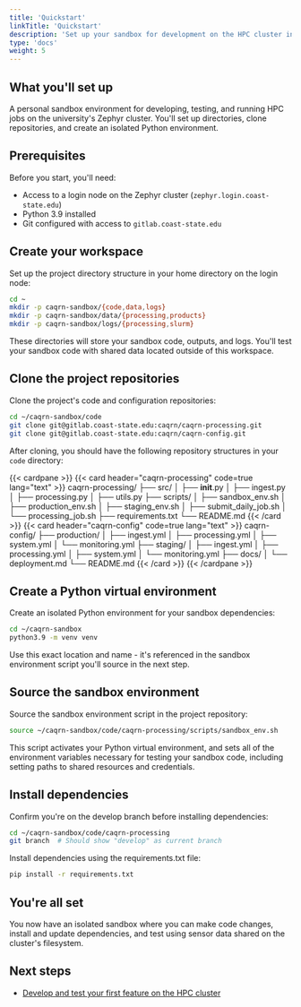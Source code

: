 ```yaml
---
title: 'Quickstart'
linkTitle: 'Quickstart'
description: 'Set up your sandbox for development on the HPC cluster in under 10 minutes.'
type: 'docs'
weight: 5
---
```


## What you'll set up

A personal sandbox environment for developing, testing, and running HPC jobs on the university's Zephyr cluster.
You'll set up directories, clone repositories, and create an isolated Python environment.

## Prerequisites

Before you start, you'll need:

- Access to a login node on the Zephyr cluster (`zephyr.login.coast-state.edu`)
- Python 3.9 installed
- Git configured with access to `gitlab.coast-state.edu`

## Create your workspace

Set up the project directory structure in your home directory on the login node:

```bash
cd ~
mkdir -p caqrn-sandbox/{code,data,logs}
mkdir -p caqrn-sandbox/data/{processing,products}
mkdir -p caqrn-sandbox/logs/{processing,slurm}
```

These directories will store your sandbox code, outputs, and logs.
You'll test your sandbox code with shared data located outside of this workspace.

## Clone the project repositories

Clone the project's code and configuration repositories:

```bash
cd ~/caqrn-sandbox/code
git clone git@gitlab.coast-state.edu:caqrn/caqrn-processing.git
git clone git@gitlab.coast-state.edu:caqrn/caqrn-config.git
```

After cloning, you should have the following repository structures in your `code` directory:

{{< cardpane >}}
{{< card header="caqrn-processing" code=true lang="text" >}}
caqrn-processing/
├── src/
│   ├── __init__.py
│   ├── ingest.py
│   ├── processing.py
│   ├── utils.py
├── scripts/
│   ├── sandbox_env.sh
│   ├── production_env.sh
│   ├── staging_env.sh
│   ├── submit_daily_job.sh
│   └── processing_job.sh
├── requirements.txt
└── README.md
{{< /card >}}
{{< card header="caqrn-config" code=true lang="text" >}}
caqrn-config/
├── production/
│   ├── ingest.yml
│   ├── processing.yml
│   ├── system.yml
│   └── monitoring.yml
├── staging/
│   ├── ingest.yml
│   ├── processing.yml
│   ├── system.yml
│   └── monitoring.yml
├── docs/
│   └── deployment.md
└── README.md
{{< /card >}}
{{< /cardpane >}}

## Create a Python virtual environment

Create an isolated Python environment for your sandbox dependencies:

```bash
cd ~/caqrn-sandbox
python3.9 -m venv venv
```

Use this exact location and name - it's referenced in the sandbox environment script you'll source in the next step.

## Source the sandbox environment

Source the sandbox environment script in the project repository:

```bash
source ~/caqrn-sandbox/code/caqrn-processing/scripts/sandbox_env.sh
```

This script activates your Python virtual environment, and sets all of the environment variables necessary for testing your sandbox code, including setting paths to shared resources and credentials.

## Install dependencies

Confirm you're on the develop branch before installing dependencies:

```bash
cd ~/caqrn-sandbox/code/caqrn-processing
git branch  # Should show "develop" as current branch
```

Install dependencies using the requirements.txt file:

```bash
pip install -r requirements.txt
```

## You're all set

You now have an isolated sandbox where you can make code changes, install and update dependencies, and test using sensor data shared on the cluster's filesystem.

## Next steps

- [Develop and test your first feature on the HPC cluster](/get-started/hpc-tutorial/)
